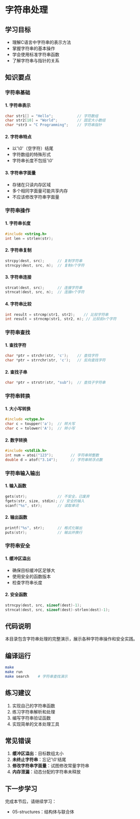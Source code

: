 # 字符串处理

## 学习目标
- 理解C语言中字符串的表示方法
- 掌握字符串的基本操作
- 学会使用标准字符串函数
- 了解字符串与指针的关系

## 知识要点

### 字符串基础

#### 1. 字符串表示
```c
char str1[] = "Hello";           // 字符数组
char str2[10] = "World";         // 固定大小数组
char *str3 = "C Programming";    // 字符串指针
```

#### 2. 字符串特点
- 以'\0'（空字符）结尾
- 字符数组的特殊形式
- 字符串长度不包括'\0'

#### 3. 字符串字面量
- 存储在只读内存区域
- 多个相同字面量可能共享内存
- 不应该修改字符串字面量

### 字符串操作

#### 1. 字符串长度
```c
#include <string.h>
int len = strlen(str);
```

#### 2. 字符串复制
```c
strcpy(dest, src);      // 复制字符串
strncpy(dest, src, n);  // 复制n个字符
```

#### 3. 字符串连接
```c
strcat(dest, src);      // 连接字符串
strncat(dest, src, n);  // 连接n个字符
```

#### 4. 字符串比较
```c
int result = strcmp(str1, str2);    // 比较字符串
int result = strncmp(str1, str2, n); // 比较前n个字符
```

### 字符串查找

#### 1. 查找字符
```c
char *ptr = strchr(str, 'c');    // 查找字符
char *ptr = strrchr(str, 'c');   // 反向查找字符
```

#### 2. 查找子串
```c
char *ptr = strstr(str, "sub");  // 查找子字符串
```

### 字符串转换

#### 1. 大小写转换
```c
#include <ctype.h>
char c = toupper('a');  // 转大写
char c = tolower('A');  // 转小写
```

#### 2. 数字转换
```c
#include <stdlib.h>
int num = atoi("123");        // 字符串转整数
double d = atof("3.14");      // 字符串转浮点数
```

### 字符串输入输出

#### 1. 输入函数
```c
gets(str);              // 不安全，已废弃
fgets(str, size, stdin); // 安全的输入
scanf("%s", str);       // 读取单词
```

#### 2. 输出函数
```c
printf("%s", str);      // 格式化输出
puts(str);              // 输出并换行
```

### 字符串安全

#### 1. 缓冲区溢出
- 确保目标缓冲区足够大
- 使用安全的函数版本
- 检查字符串长度

#### 2. 安全函数
```c
strncpy(dest, src, sizeof(dest)-1);
strncat(dest, src, sizeof(dest)-strlen(dest)-1);
```

## 代码说明
本目录包含字符串处理的完整演示，展示各种字符串操作和安全实践。

## 编译运行
```bash
make
make run
make search    # 字符串查找演示
```

## 练习建议
1. 实现自己的字符串函数
2. 练习字符串解析和处理
3. 编写字符串验证函数
4. 实现简单的文本处理工具

## 常见错误
1. **缓冲区溢出**：目标数组太小
2. **未终止字符串**：忘记'\0'结尾
3. **修改字符串字面量**：试图修改常量字符串
4. **内存泄漏**：动态分配的字符串未释放

## 下一步学习
完成本节后，请继续学习：
- 05-structures：结构体与联合体
